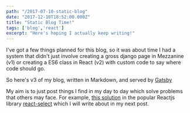 ```yaml
---
path: "/2017-07-10-static-blog"
date: "2017-12-10T18:52:00.000Z"
title: "Static Blog Time!"
tags: ['blog','react']
excerpt: "Here's hoping I actually keep writing!"
---
```


I've got a few things planned for this blog, so it was about time I had a system
that didn't just involve creating a gross django page in Mezzanine (v1) or
creating a ES6 class in React (v2) with custom code to say where code should go.

So here's v3 of my blog, written in Markdown, and served by
[Gatsby](https://www.gatsbyjs.org/)

My aim is to just post things I find in my day to day which solve problems that
others may face. For example,
<a href="https://github.com/JedWatson/react-select/issues/1679#issuecomment-307016615" target="_blank">this
solution</a> in the popular Reactjs library
<a href="https://github.com/JedWatson/react-select" target="_blank">react-select</a>
which I will write about in my next post.
